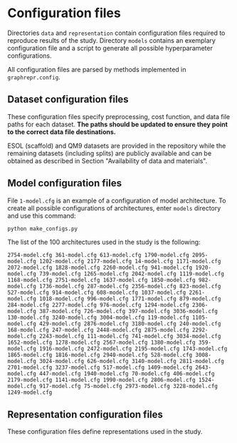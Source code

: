 # Configuration files

Directories `data` and `representation` contain configuration files required to reproduce results of the study.
Directory `models` contains an exemplary configuration file and a script to generate all possible hyperparameter configurations.

All configuration files are parsed by methods implemented in `graphrepr.config`.

## Dataset configuration files

These configuration files specify preprocessing, cost function, and data file paths for each dataset. **The paths should be updated to ensure they point to the correct data file destinations.**

ESOL (scaffold) and QM9 datasets are provided in the repository while the remaining datasets (including splits) are publicly available and can be obtained as described in Section "Availability of data and materials".


## Model configuration files

File `1-model.cfg` is an example of a configuration of model architecture.
To create all possible configurations of architectures, enter `models` directory and use this command:

```bash
python make_configs.py
```

The list of the 100 architectures used in the study is the following:

`2754-model.cfg 361-model.cfg 613-model.cfg 1790-model.cfg 2095-model.cfg 1202-model.cfg 2177-model.cfg 14-model.cfg 1171-model.cfg 2072-model.cfg 1828-model.cfg 2260-model.cfg 941-model.cfg 1920-model.cfg 739-model.cfg 1265-model.cfg 2042-model.cfg 1119-model.cfg 1168-model.cfg 2751-model.cfg 1637-model.cfg 1850-model.cfg 982-model.cfg 1736-model.cfg 287-model.cfg 2356-model.cfg 823-model.cfg 527-model.cfg 914-model.cfg 608-model.cfg 1037-model.cfg 2261-model.cfg 1018-model.cfg 996-model.cfg 1771-model.cfg 879-model.cfg 284-model.cfg 2277-model.cfg 976-model.cfg 1294-model.cfg 2306-model.cfg 387-model.cfg 726-model.cfg 397-model.cfg 3036-model.cfg 130-model.cfg 3240-model.cfg 3004-model.cfg 119-model.cfg 1105-model.cfg 429-model.cfg 2876-model.cfg 3180-model.cfg 240-model.cfg 168-model.cfg 247-model.cfg 2448-model.cfg 2875-model.cfg 2292-model.cfg 2243-model.cfg 111-model.cfg 741-model.cfg 3034-model.cfg 1652-model.cfg 1278-model.cfg 2567-model.cfg 1380-model.cfg 359-model.cfg 1916-model.cfg 2472-model.cfg 2195-model.cfg 1743-model.cfg 1865-model.cfg 1816-model.cfg 2940-model.cfg 528-model.cfg 3008-model.cfg 3024-model.cfg 626-model.cfg 3140-model.cfg 2811-model.cfg 2701-model.cfg 3237-model.cfg 517-model.cfg 1409-model.cfg 2643-model.cfg 447-model.cfg 1940-model.cfg 70-model.cfg 406-model.cfg 2179-model.cfg 1141-model.cfg 1990-model.cfg 2806-model.cfg 1524-model.cfg 917-model.cfg 75-model.cfg 2973-model.cfg 3228-model.cfg 1249-model.cfg`

## Representation configuration files

These configuration files define representations used in the study.
